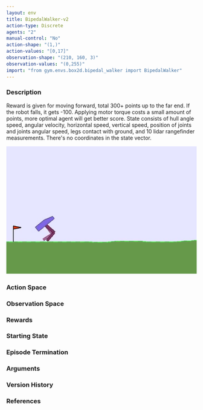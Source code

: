 ```yaml
---
layout: env
title: BipedalWalker-v2
action-type: Discrete
agents: "2"
manual-control: "No"
action-shape: "(1,)"
action-values: "[0,17]"
observation-shape: "(210, 160, 3)"
observation-values: "(0,255)"
import: "from gym.envs.box2d.bipedal_walker import BipedalWalker"
---
```

<!-- TODO: fix the front matter info; its wrong -->

### Description
Reward is given for moving forward, total 300+ points up to the far end. If the robot falls, it gets -100. Applying motor torque costs a small amount of points, more optimal agent will get better score. State consists of hull angle speed, angular velocity, horizontal speed, vertical speed, position of joints and joints angular speed, legs contact with ground, and 10 lidar rangefinder measurements. There's no coordinates in the state vector.


![BipedalWalker Episode Example](./bipedal_walker.jpg)

### Action Space

### Observation Space

### Rewards

### Starting State

### Episode Termination

### Arguments

### Version History

### References
